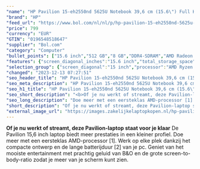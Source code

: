 ```yaml
---
"name": "HP Pavilion 15-eh2550nd 5625U Notebook 39,6 cm (15.6\") Full HD AMD Ryzen™ 5 8 GB DDR4-SDRAM 512 GB SSD Wi-Fi 6 (802.11ax) Windows 11 Home Zilver"
"brand": "HP"
"feed_url": "https://www.bol.com/nl/nl/p/hp-pavilion-15-eh2550nd-5625u-notebook-39-6-cm-full-hd-amd-ryzen-5-8-gb-ddr4-sdram-512-gb-ssd-wi-fi-6-windows-11-home-zilver/9300000084729901"
"price": 799
"currency": "EUR"
"GTIN": "0196548518647"
"supplier": "Bol.com"
"category": "Computer"
"bullet_points": ["15.6 inch","512 GB","8 GB","DDR4-SDRAM","AMD Radeon Graphics","Windows"]
"features": {"screen_diagonal_inches":"15.6 inch","total_storage_space":"512 GB","memory_size":"8 GB","memory_type":"DDR4-SDRAM","graphics_card":"AMD Radeon Graphics","operating_system":"Windows"}
"selection_group": {"screen_diagonal":"15 inch","processor":"AMD Ryzen 5","changed_price_past_3_days":false,"product_family":"Pavilion 15"}
"changed": "2023-12-13 07:27:51"
"seo_header_title": "HP Pavilion 15-eh2550nd 5625U Notebook 39,6 cm (15.6\") Full HD AMD Ryzen™ 5 8 GB DDR4-SDRAM 512 GB SSD Wi-Fi 6 (802.11ax) Windows 11 Home Zilver"
"seo_meta_description": "HP Pavilion 15-eh2550nd 5625U Notebook 39,6 cm (15.6\") Full HD AMD Ryzen™ 5 8 GB DDR4-SDRAM 512 GB SSD Wi-Fi 6 (802.11ax) Windows 11 Home Zilver"
"seo_h1_title": "HP Pavilion 15-eh2550nd 5625U Notebook 39,6 cm (15.6\") Full HD AMD Ryzen™ 5 8 GB DDR4-SDRAM 512 GB SSD Wi-Fi 6 (802.11ax) Windows 11 Home Zilver"
"seo_short_description": "<b>Of je nu werkt of streamt, deze Pavilion-laptop staat voor je klaar</b> De Pavilion 15,6 inch laptop biedt meer prestaties in een kleiner profiel."
"seo_long_description": "Doe meer met een eersteklas AMD-processor [1]. Werk op elke plek dankzij het compacte ontwerp en de lange batterijduur [2] van je pc. Geniet van het mooiste entertainment met prachtig geluid van B&O en de grote screen-to-body-ratio zodat je meer van je scherm kunt zien."
"short_description": "Of je nu werkt of streamt, deze Pavilion-laptop staat voor je klaar De Pavilion 15,6 inch laptop biedt meer prestaties in een kleiner profiel. Doe meer met een eersteklas AMD-processor [1]. Werk op elke plek dankzij het compacte ontwerp en de lange batterijduur [2] van je pc. Geniet van het mooiste entertainment met prachtig geluid van B&O en de grote screen-to-body-ratio zodat je meer van je scherm kunt zien."
"external_image_url": "https://images.zakelijkelaptopkopen.nl/hp-pavilion-15-eh2550nd-5625u-notebook-39-6-cm-full-hd-amd-ryzen-5-8-gb-ddr4-sdram-512-gb-ssd-wi-fi-6-windows-11-home-zilver.webp"
---
```


<b>Of je nu werkt of streamt, deze Pavilion-laptop staat voor je klaar</b> De Pavilion 15,6 inch laptop biedt meer prestaties in een kleiner profiel. Doe meer met een eersteklas AMD-processor [1]. Werk op elke plek dankzij het compacte ontwerp en de lange batterijduur [2] van je pc. Geniet van het mooiste entertainment met prachtig geluid van B&O en de grote screen-to-body-ratio zodat je meer van je scherm kunt zien.